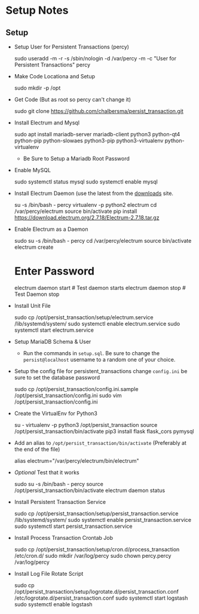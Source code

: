 # Setup Notes

## Setup 

* Setup User for Persistent Transactions (percy)

	sudo useradd -m -r -s /sbin/nologin -d /var/percy -m -c "User for Persistent Transactions" percy
	
* Make Code Locationa and Setup

	sudo mkdir -p /opt
	
* Get Code (But as root so percy can't change it)

	sudo git clone https://github.com/chalbersma/persist_transaction.git
	
* Install Electrum and Mysql

	sudo apt install mariadb-server mariadb-client python3 python-qt4 python-pip python-slowaes python3-pip python3-virtualenv python-virtualenv
	
	* Be Sure to Setup a Mariadb Root Password
	
* Enable MySQL

	sudo systemctl status mysql
	sudo systemctl enable mysql
	
* Install Electrum Daemon (use the latest from the [downloads](https://electrum.org/#download) site.

	su -s /bin/bash - percy
	virtualenv -p python2 electrum
	cd /var/percy/electrum
	source bin/activate
	pip install https://download.electrum.org/2.7.18/Electrum-2.7.18.tar.gz
	
* Enable Electrum as a Daemon

	sudo su -s /bin/bash - percy
	cd /var/percy/electrum
	source bin/activate
	electrum create
	# Enter Password
	electrum daemon start # Test daemon starts
	electrum daemon stop # Test Daemon stop
	
* Install Unit File

	sudo cp /opt/persist_transaction/setup/electrum.service /lib/systemd/system/
	sudo systemctl enable electrum.service
	sudo systemctl start electrum.service
	
* Setup MariaDB Schema & User

	* Run the commands in `setup.sql`. Be sure to change the `persist@localhost` username to a random one of your choice.

* Setup the config file for persistent_transactions change `config.ini` be sure to set the database password

	sudo cp /opt/persist_transaction/config.ini.sample /opt/persist_transaction/config.ini
	sudo vim /opt/persist_transaction/config.ini
	
* Create the VirtualEnv for Python3
	
	su - 
	virtualenv -p python3 /opt/persist_transaction
	source /opt/persist_transaction/bin/activate
	pip3 install flask flask_cors pymysql
	
* Add an alias to `/opt/persist_transaction/bin/activate` (Preferably at the end of the file)

	alias electrum="/var/percy/electrum/bin/electrum"
	
* *Optional* Test that it works

	sudo su -s /bin/bash - percy
	source /opt/persist_transaction/bin/activate
	electrum daemon status
	
* Install Persistent Transaction Service
	
	sudo cp /opt/persist_transaction/setup/persist_transaction.service /lib/systemd/system/
	sudo systemctl enable persist_transaction.service
	sudo systemctl start persist_transaction.service

* Install Process Transaction Crontab Job

	sudo cp /opt/persist_transaction/setup/cron.d/process_transaction /etc/cron.d/
	sudo mkdir /var/log/percy
	sudo chown percy.percy /var/log/percy
	
* Install Log File Rotate Script

	sudo cp /opt/persist_transaction/setup/logrotate.d/persist_transaction.conf /etc/logrotate.d/persist_transaction.conf
	sudo systemctl start logstash
	sudo systemctl enable logstash
